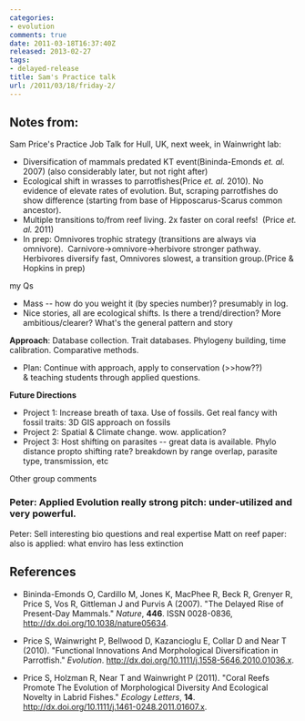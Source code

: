 ```yaml
---
categories:
- evolution
comments: true
date: 2011-03-18T16:37:40Z
released: 2013-02-27
tags:
- delayed-release
title: Sam's Practice talk
url: /2011/03/18/friday-2/
---
```


## Notes from:


Sam Price's Practice Job Talk for Hull, UK, next week, in Wainwright lab:

	
* Diversification of mammals predated KT event(Bininda-Emonds _et. al._ 2007) (also considerably later, but not right after)
* Ecological shift in wrasses to parrotfishes(Price _et. al._ 2010). No evidence of elevate rates of evolution.  But, scraping parrotfishes do show difference (starting from base of Hipposcarus-Scarus common ancestor).
* Multiple transitions to/from reef living. 2x faster on coral reefs!  (Price _et. al._ 2011)
* In prep: Omnivores trophic strategy (transitions are always via omnivore).  Carnivore->omnivore->herbivore stronger pathway.  Herbivores diversify fast, Omnivores slowest, a transition group.(Price & Hopkins in prep)


my Qs 
* Mass -- how do you weight it (by species number)?  presumably in log.
* Nice stories, all are ecological shifts.  Is there a trend/direction? More ambitious/clearer?  What's the general pattern and story


**Approach**: Database collection.  Trait databases.  Phylogeny building, time calibration.  Comparative methods.



	
* Plan: Continue with approach, apply to conservation (>>how??) & teaching students through applied questions.


**Future Directions**


* Project 1: Increase breath of taxa.  Use of fossils.  Get real fancy with fossil traits: 3D GIS approach on fossils
* Project 2: Spatial & Climate change.  wow.  application?
* Project 3:  Host shifting on parasites -- great data is available.  Phylo distance propto shifting rate?  breakdown by range overlap, parasite type, transmission, etc


Other group comments


### Peter: Applied Evolution really strong pitch: under-utilized and very powerful. 


Peter: Sell interesting bio questions and real expertise
Matt on reef paper: also is applied: what enviro has less extinction

## References


- Bininda-Emonds O, Cardillo M, Jones K, MacPhee R, Beck R, Grenyer R, Price S, Vos R, Gittleman J and Purvis A (2007).
"The Delayed Rise of Present-Day Mammals."
*Nature*, **446**.
ISSN 0028-0836, <a href="http://dx.doi.org/10.1038/nature05634">http://dx.doi.org/10.1038/nature05634</a>.

- Price S, Wainwright P, Bellwood D, Kazancioglu E, Collar D and Near T (2010).
"Functional Innovations And Morphological Diversification in Parrotfish."
*Evolution*.
<a href="http://dx.doi.org/10.1111/j.1558-5646.2010.01036.x">http://dx.doi.org/10.1111/j.1558-5646.2010.01036.x</a>.

- Price S, Holzman R, Near T and Wainwright P (2011).
"Coral Reefs Promote The Evolution of Morphological Diversity And Ecological Novelty in Labrid Fishes."
*Ecology Letters*, **14**.
<a href="http://dx.doi.org/10.1111/j.1461-0248.2011.01607.x">http://dx.doi.org/10.1111/j.1461-0248.2011.01607.x</a>.
